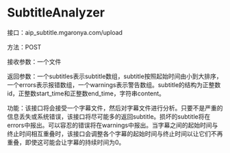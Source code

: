 # SubtitleAnalyzer

接口：aip_subtitle.mgaronya.com/upload

方法：POST

接收参数：一个文件

返回参数：一个subtitles表示subtitle数组，subtitle按照起始时间由小到大排序，一个errors表示报错数组，一个warnings表示警告数组。subtitle的结构为正整数id，正整数start_time和正整数end_time，字符串content。

功能：该接口将会接受一个字幕文件，然后对字幕文件进行分析。只要不是严重的信息丢失或系统错误，该接口将尽可能多的返回subtitle。损坏的subtitle将在errors中报出。可以容忍的错误将在warnings中报出。当字幕之间的起始时间与终止时间相互重叠时，该接口会调整各个字幕的起始时间与终止时间以让它们不再重叠，即使这可能会让字幕的持续时间为0。